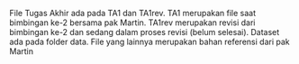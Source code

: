 File Tugas Akhir ada pada TA1 dan TA1rev. 
TA1 merupakan file saat bimbingan ke-2 bersama pak Martin. 
TA1rev merupakan revisi dari bimbingan ke-2 dan sedang dalam proses revisi (belum selesai). 
Dataset ada pada folder data. 
File yang lainnya merupakan bahan referensi dari pak Martin
